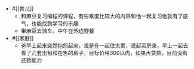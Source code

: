 - #[[育儿]]
    - 和麻豆复习编程的课程，有些难度比较大的内容和他一起复习他就有了底气，也能找到学习的乐趣
    - 带麻豆去骑车，中午在外边野餐
- #[[家庭]]
    - 爸早上起来突然抱怨起来，说是在一起住太累，说起买房来，早上一起去看了几套出租和在售的房子，目标价格300以内，如果再贷款，目前没有还款能力
